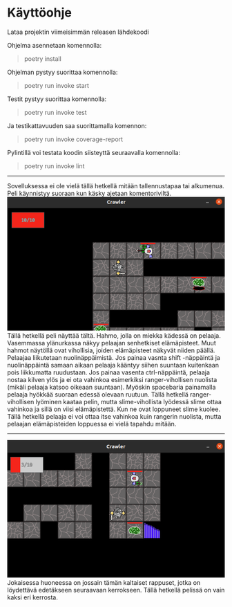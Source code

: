 <h1>Käyttöohje</h1>

Lataa projektin viimeisimmän releasen lähdekoodi<br>

Ohjelma asennetaan komennolla:
> poetry install

Ohjelman pystyy suorittaa komennolla:
> poetry run invoke start

Testit pystyy suorittaa komennolla:
> poetry run invoke test

Ja testikattavuuden saa suorittamalla komennon: <br>
> poetry run invoke coverage-report

Pylintillä voi testata koodin siisteyttä seuraavalla komennolla: <br>
> poetry run invoke lint
<hr>
Sovelluksessa ei ole vielä tällä hetkellä mitään tallennustapaa tai alkumenua. Peli käynnistyy suoraan kun käsky ajetaan komentoriviltä.

<img src="game_window.png">
Tällä hetkellä peli näyttää tältä.
Hahmo, jolla on miekka kädessä on pelaaja. Vasemmassa ylänurkassa näkyy pelaajan senhetkiset elämäpisteet. Muut hahmot näytöllä ovat vihollisia, joiden elämäpisteet näkyvät niiden päällä. Pelaajaa liikutetaan nuolinäppäimistä. Jos painaa vasnta shift -näppäintä ja nuolinäppäintä samaan aikaan pelaaja kääntyy siihen suuntaan kuitenkaan pois liikkumatta ruudustaan. Jos painaa vasenta ctrl-näppäintä, pelaaja nostaa kilven ylös ja ei ota vahinkoa esimerkiksi ranger-vihollisen nuolista (mikäli pelaaja katsoo oikeaan suuntaan). Myöskin spacebaria painamalla pelaaja hyökkää suoraan edessä olevaan ruutuun. Tällä hetkellä ranger-vihollisen lyöminen kaataa pelin, mutta slime-vihollista lyödessä slime ottaa vahinkoa ja sillä on viisi elämäpistettä. Kun ne ovat loppuneet slime kuolee. Tällä hetkellä pelaaja ei voi ottaa itse vahinkoa kuin rangerin nuolista, mutta pelaajan elämäpisteiden loppuessa ei vielä tapahdu mitään.<hr>

<img src="stairs.png">
Jokaisessa huoneessa on jossain tämän kaltaiset rappuset, jotka on löydettävä edetäkseen seuraavaan kerrokseen. Tällä hetkellä pelissä on vain kaksi eri kerrosta.